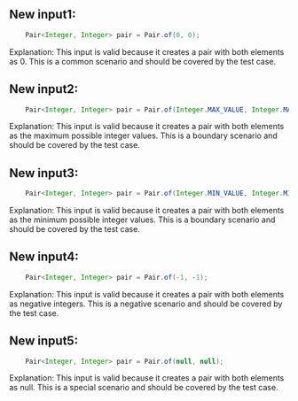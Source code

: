 ## New input1:
```java
    Pair<Integer, Integer> pair = Pair.of(0, 0);
```
Explanation: This input is valid because it creates a pair with both elements as 0. This is a common scenario and should be covered by the test case.

## New input2:
```java
    Pair<Integer, Integer> pair = Pair.of(Integer.MAX_VALUE, Integer.MAX_VALUE);
```
Explanation: This input is valid because it creates a pair with both elements as the maximum possible integer values. This is a boundary scenario and should be covered by the test case.

## New input3:
```java
    Pair<Integer, Integer> pair = Pair.of(Integer.MIN_VALUE, Integer.MIN_VALUE);
```
Explanation: This input is valid because it creates a pair with both elements as the minimum possible integer values. This is a boundary scenario and should be covered by the test case.

## New input4:
```java
    Pair<Integer, Integer> pair = Pair.of(-1, -1);
```
Explanation: This input is valid because it creates a pair with both elements as negative integers. This is a negative scenario and should be covered by the test case.

## New input5:
```java
    Pair<Integer, Integer> pair = Pair.of(null, null);
```
Explanation: This input is valid because it creates a pair with both elements as null. This is a special scenario and should be covered by the test case.
